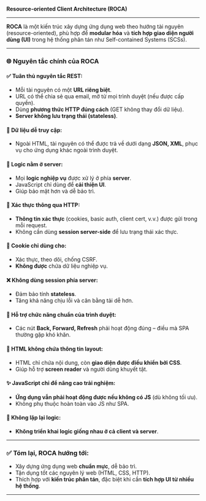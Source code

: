 **Resource-oriented Client Architecture (ROCA)**

---

**ROCA** là một kiến trúc xây dựng ứng dụng web theo hướng tài nguyên (resource-oriented), phù hợp để **modular hóa** và **tích hợp giao diện người dùng (UI)** trong hệ thống phân tán như Self-contained Systems (SCSs).

---

### 🌐 **Nguyên tắc chính của ROCA**

#### ✅ Tuân thủ nguyên tắc REST:

* Mỗi tài nguyên có một **URL riêng biệt**.
* URL có thể chia sẻ qua email, mở từ mọi trình duyệt (nếu được cấp quyền).
* Dùng **phương thức HTTP đúng cách** (GET không thay đổi dữ liệu).
* **Server không lưu trạng thái (stateless)**.

#### 📄 Dữ liệu dễ truy cập:

* Ngoài HTML, tài nguyên có thể được trả về dưới dạng **JSON, XML**, phục vụ cho ứng dụng khác ngoài trình duyệt.

#### 🧠 Logic nằm ở server:

* Mọi **logic nghiệp vụ** được xử lý ở phía **server**.
* JavaScript chỉ dùng để **cải thiện UI**.
* Giúp bảo mật hơn và dễ bảo trì.

#### 🔐 Xác thực thông qua HTTP:

* **Thông tin xác thực** (cookies, basic auth, client cert, v.v.) được gửi trong mỗi request.
* Không cần dùng **session server-side** để lưu trạng thái xác thực.

#### 🍪 Cookie chỉ dùng cho:

* Xác thực, theo dõi, chống CSRF.
* **Không được** chứa dữ liệu nghiệp vụ.

#### ❌ Không dùng session phía server:

* Đảm bảo tính **stateless**.
* Tăng khả năng chịu lỗi và cân bằng tải dễ hơn.

#### 🔄 Hỗ trợ chức năng chuẩn của trình duyệt:

* Các nút **Back, Forward, Refresh** phải hoạt động đúng – điều mà SPA thường gặp khó khăn.

#### 💅 HTML không chứa thông tin layout:

* HTML chỉ chứa nội dung, còn **giao diện được điều khiển bởi CSS**.
* Giúp hỗ trợ **screen reader** và người dùng khuyết tật.

#### ✨ JavaScript chỉ để nâng cao trải nghiệm:

* **Ứng dụng vẫn phải hoạt động được nếu không có JS** (dù không tối ưu).
* Không phụ thuộc hoàn toàn vào JS như SPA.

#### 🔁 Không lặp lại logic:

* **Không triển khai logic giống nhau ở cả client và server**.

---

### ✅ **Tóm lại**, ROCA hướng tới:

* Xây dựng ứng dụng web **chuẩn mực**, dễ bảo trì.
* Tận dụng tốt các nguyên lý web (HTML, CSS, HTTP).
* Thích hợp với **kiến trúc phân tán**, đặc biệt khi cần **tích hợp UI từ nhiều hệ thống**.

---

